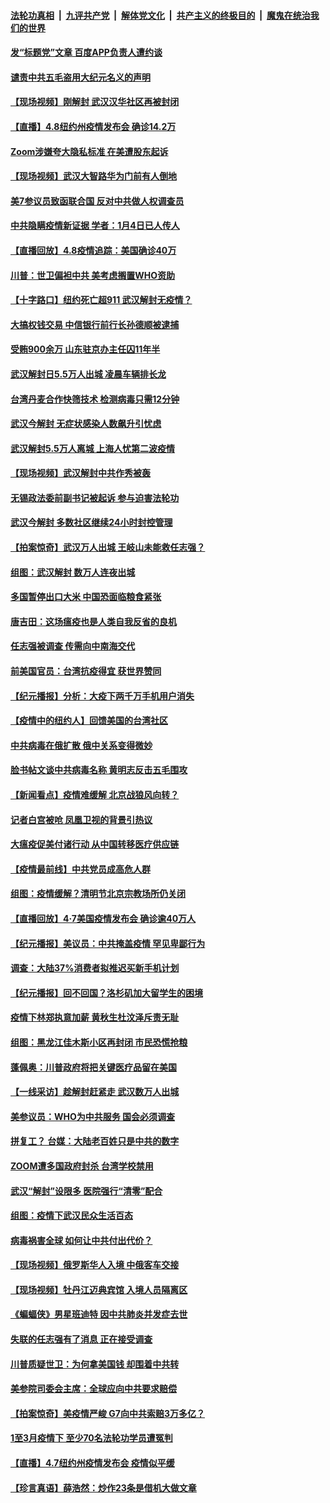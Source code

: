 

####  [法轮功真相](../../../../basic/blob/master/README.md?t=04090030) &nbsp;|&nbsp; [九评共产党](../../../../9ping.md/blob/master/README.md?t=04090030) &nbsp;|&nbsp; [解体党文化](../../../../jtdwh.md/blob/master/README.md?t=04090030)  &nbsp;|&nbsp; [共产主义的终极目的](../../../../gczydzjmd.md/blob/master/README.md?t=04090030) &nbsp;|&nbsp; [魔鬼在统治我们的世界](../../../../mgztzwmdsj.md/blob/master/README.md?t=04090030) 

#### [发“标题党”文章 百度APP负责人遭约谈](../pages/nsc413/n12013448.md?t=04090030) 

#### [谴责中共五毛盗用大纪元名义的声明](../pages/nsc413/n12014491.md?t=04090030) 

#### [【现场视频】刚解封 武汉汉华社区再被封闭](../pages/nsc413/n12014126.md?t=04090030) 

#### [【直播】4.8纽约州疫情发布会 确诊14.2万](../pages/nsc413/n12014407.md?t=04090030) 

#### [Zoom涉嫌夸大隐私标准 在美遭股东起诉](../pages/nsc413/n12014372.md?t=04090030) 

#### [【现场视频】武汉大智路华为门前有人倒地](../pages/nsc413/n12013776.md?t=04090030) 

#### [美7参议员致函联合国 反对中共做人权调查员](../pages/nsc413/n12013999.md?t=04090030) 


#### [中共隐瞒疫情新证据 学者：1月4日已人传人](../pages/nsc413/n12013573.md?t=04090030) 

#### [【直播回放】4.8疫情追踪：美国确诊40万](../pages/nsc413/n12013741.md?t=04090030) 

#### [川普：世卫偏袒中共 美考虑搁置WHO资助](../pages/nsc413/n12013697.md?t=04090030) 

#### [【十字路口】纽约死亡超911 武汉解封无疫情？](../pages/nsc413/n12012504.md?t=04090030) 

#### [大搞权钱交易 中信银行前行长孙德顺被逮捕](../pages/nsc413/n12013649.md?t=04090030) 

#### [受贿900余万 山东驻京办主任囚11年半](../pages/nsc413/n12013226.md?t=04090030) 

#### [武汉解封日5.5万人出城 凌晨车辆排长龙](../pages/nsc413/n12013129.md?t=04090030) 

#### [台湾丹麦合作快筛技术 检测病毒只需12分钟](../pages/nsc413/n12013315.md?t=04090030) 

#### [武汉今解封 无症状感染人数飙升引忧虑](../pages/nsc413/n12013253.md?t=04090030) 

#### [武汉解封5.5万人离城 上海人忧第二波疫情](../pages/nsc413/n12012751.md?t=04090030) 

#### [【现场视频】武汉解封中共作秀被轰](../pages/nsc413/n12012994.md?t=04090030) 

#### [无锡政法委前副书记被起诉 参与迫害法轮功](../pages/nsc413/n12012872.md?t=04090030) 

#### [武汉今解封 多数社区继续24小时封控管理](../pages/nsc413/n12012756.md?t=04090030) 

#### [【拍案惊奇】武汉万人出城 王岐山未能救任志强？](../pages/nsc413/n12012486.md?t=04090030) 

#### [组图：武汉解封 数万人连夜出城](../pages/nsc413/n12012777.md?t=04090030) 

#### [多国暂停出口大米 中国恐面临粮食紧张](../pages/nsc413/n12012696.md?t=04090030) 

#### [唐吉田：这场瘟疫也是人类自我反省的良机](../pages/nsc413/n12011969.md?t=04090030) 

#### [任志强被调查 传需向中南海交代](../pages/nsc413/n12012723.md?t=04090030) 

#### [前美国官员：台湾抗疫得宜 获世界赞同](../pages/nsc413/n12012713.md?t=04090030) 

#### [【纪元播报】分析：大疫下两千万手机用户消失](../pages/nsc413/n12011540.md?t=04090030) 

#### [【疫情中的纽约人】回馈美国的台湾社区](../pages/nsc413/n12012435.md?t=04090030) 

#### [中共病毒在俄扩散 俄中关系变得微妙](../pages/nsc413/n12007754.md?t=04090030) 

#### [脸书帖文谈中共病毒名称 黄明志反击五毛围攻](../pages/nsc413/n12012050.md?t=04090030) 

#### [【新闻看点】疫情难缓解 北京战狼风向转？](../pages/nsc413/n12011735.md?t=04090030) 

#### [记者白宫被呛 凤凰卫视的背景引热议](../pages/nsc413/n12012190.md?t=04090030) 

#### [大瘟疫促美付诸行动 从中国转移医疗供应链](../pages/nsc413/n12011949.md?t=04090030) 

#### [【疫情最前线】中共党员成高危人群](../pages/nsc413/n12012022.md?t=04090030) 

#### [组图：疫情缓解？清明节北京宗教场所仍关闭](../pages/nsc413/n12011715.md?t=04090030) 

#### [【直播回放】4·7美国疫情发布会 确诊逾40万人](../pages/nsc413/n12012057.md?t=04090030) 

#### [【纪元播报】美议员：中共掩盖疫情 罕见卑鄙行为](../pages/nsc413/n12011538.md?t=04090030) 

#### [调查：大陆37%消费者拟推迟买新手机计划](../pages/nsc413/n12012141.md?t=04090030) 

#### [【纪元播报】回不回国？洛杉矶加大留学生的困境](../pages/nsc413/n12011539.md?t=04090030) 

#### [疫情下林郑执意加薪 黄秋生杜汶泽斥责无耻](../pages/nsc413/n12011718.md?t=04090030) 

#### [组图：黑龙江佳木斯小区再封闭 市民恐慌抢粮](../pages/nsc413/n12011728.md?t=04090030) 

#### [蓬佩奥：川普政府将把关键医疗品留在美国](../pages/nsc413/n12011957.md?t=04090030) 

#### [【一线采访】趁解封赶紧走 武汉数万人出城](../pages/nsc413/n12011929.md?t=04090030) 

#### [美参议员：WHO为中共服务 国会必须调查](../pages/nsc413/n12012032.md?t=04090030) 

#### [拼复工？ 台媒：大陆老百姓只是中共的数字](../pages/nsc413/n12011685.md?t=04090030) 

#### [ZOOM遭多国政府封杀 台湾学校禁用](../pages/nsc413/n12011456.md?t=04090030) 

#### [武汉“解封”设限多 医院强行“清零”配合](../pages/nsc413/n12011412.md?t=04090030) 

#### [组图：疫情下武汉民众生活百态](../pages/nsc413/n12010908.md?t=04090030) 

#### [病毒祸害全球 如何让中共付出代价？](../pages/nsc413/n12011634.md?t=04090030) 

#### [【现场视频】俄罗斯华人入境 中俄客车交接](../pages/nsc413/n12011424.md?t=04090030) 

#### [【现场视频】牡丹江迈典宾馆 入境人员隔离区](../pages/nsc413/n12011423.md?t=04090030) 

#### [《蝙蝠侠》男星班迪特 因中共肺炎并发症去世](../pages/nsc413/n12011319.md?t=04090030) 

#### [失联的任志强有了消息 正在接受调查](../pages/nsc413/n12011665.md?t=04090030) 

#### [川普质疑世卫：为何拿美国钱 却围着中共转](../pages/nsc413/n12011490.md?t=04090030) 

#### [美参院司委会主席：全球应向中共要求赔偿](../pages/nsc413/n12011503.md?t=04090030) 

#### [【拍案惊奇】美疫情严峻 G7向中共索赔3万多亿？](../pages/nsc413/n12009437.md?t=04090030) 

#### [1至3月疫情下 至少70名法轮功学员遭冤判](../pages/nsc413/n12010703.md?t=04090030) 

#### [【直播】4.7纽约州疫情发布会 疫情似平缓](../pages/nsc413/n12011241.md?t=04090030) 

#### [【珍言真语】薛浩然：炒作23条是借机大做文章](../pages/nsc413/n12010781.md?t=04090030) 

